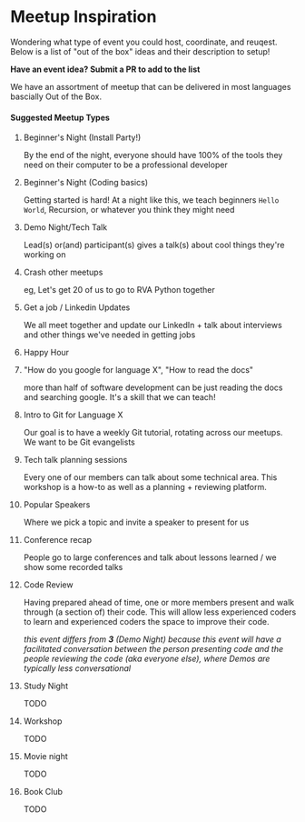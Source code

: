 # Meetup Inspiration 

Wondering what type of event you could host, coordinate, and reuqest. Below is a list of "out of the box" ideas and their description to setup! 

**Have an event idea? Submit a PR to add to the list**

We have an assortment of meetup that can be delivered in most languages bascially Out of the Box. 

#### Suggested Meetup Types
1. Beginner's Night (Install Party!)
  
    By the end of the night, everyone should have 100% of the tools they need on their computer to be a professional developer

2. Beginner's Night (Coding basics)
   
    Getting started is hard! At a night like this, we teach beginners `Hello World`, Recursion, or whatever you think they might need

3. Demo Night/Tech Talk 
  
    Lead(s) or(and) participant(s) gives a talk(s) about cool things they're working on

4. Crash other meetups
  
    eg, Let's get 20 of us to go to RVA Python together
    
5. Get a job / Linkedin Updates
  
    We all meet together and update our LinkedIn + talk about interviews and other things we've needed in getting jobs

6. Happy Hour

7. "How do you google for language X", "How to read the docs"
  
    more than half of software development can be just reading the docs and searching google. It's a skill that we can teach!

8. Intro to Git for Language X
  
    Our goal is to have a weekly Git tutorial, rotating across our meetups. We want to be Git evangelists

9. Tech talk planning sessions
  
    Every one of our members can talk about some technical area. This workshop is a how-to as well as a planning + reviewing platform.

10. Popular Speakers
   
    Where we pick a topic and invite a speaker to present for us

11. Conference recap 
    
    People go to large conferences and talk about lessons learned / we show some recorded talks

13. Code Review

    Having prepared ahead of time, one or more members present and walk through (a section of) their code. This will allow less experienced coders to learn and experienced coders the space to improve their code.
  
    _this event differs from **3** (Demo Night) because this event will have a facilitated conversation between the person presenting code and the people reviewing the code (aka everyone else), where Demos are typically less conversational_
    
14. Study Night 

    TODO 

15. Workshop

    TODO

16. Movie night 
   
    TODO 

17. Book Club
    
    TODO 
